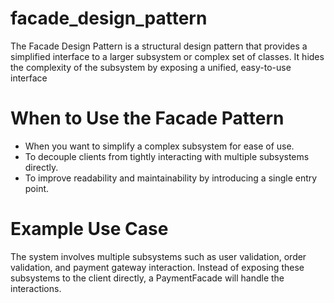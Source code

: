 # facade_design_pattern
The Facade Design Pattern is a structural design pattern that provides a simplified interface to a larger subsystem or complex set of classes. It hides the complexity of the subsystem by exposing a unified, easy-to-use interface

# When to Use the Facade Pattern
- When you want to simplify a complex subsystem for ease of use.
- To decouple clients from tightly interacting with multiple subsystems directly.
- To improve readability and maintainability by introducing a single entry point.

# Example Use Case
 The system involves multiple subsystems such as user validation, order validation, and payment gateway interaction. Instead of exposing these subsystems to the client directly, a PaymentFacade will handle the interactions.
